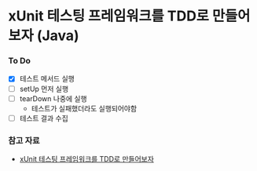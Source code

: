 # xUnit 테스팅 프레임워크를 TDD로 만들어보자 (Java)

### To Do
- [x] 테스트 메서드 실행
- [ ] setUp 먼저 실행
- [ ] tearDown 나중에 실행
  - 테스트가 실패했더라도 실행되어야함
- [ ] 테스트 결과 수집

### 참고 자료
- [xUnit 테스팅 프레임워크를 TDD로 만들어보자](https://www.youtube.com/watch?v=tdKFZcZSJmg)
